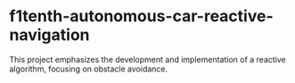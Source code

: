 # f1tenth-autonomous-car-reactive-navigation
This project emphasizes the development and implementation of a reactive algorithm, focusing on obstacle avoidance.
